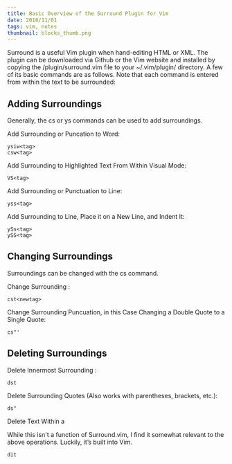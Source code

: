 ```yaml
---
title: Basic Overview of the Surround Plugin for Vim
date: 2010/11/01
tags: vim, notes
thumbnail: blocks_thumb.png
---
```


Surround is a useful Vim plugin when hand-editing HTML or XML. The plugin can be downloaded via Github or the Vim website and installed by copying the /plugin/surround.vim file to your ~/.vim/plugin/ directory. A few of its basic commands are as follows. Note that each command is entered from within the text to be surrounded:

## Adding Surroundings

Generally, the cs or ys commands can be used to add surroundings.

Add Surrounding <tag> or Puncation to Word:

```
ysiw<tag>
csw<tag>
```

Add Surrounding to Highlighted Text From Within Visual Mode:

```
VS<tag>
```

Add Surrounding <tag> or Punctuation to Line:

```
yss<tag>
```

Add Surrounding to Line, Place it on a New Line, and Indent It:

```
ySs<tag>
ySS<tag>
```

## Changing Surroundings

Surroundings can be changed with the cs command.

Change Surrounding <tag>:

```
cst<newtag>
```

Change Surrounding Puncuation, in this Case Changing a Double Quote to a Single Quote:

```
cs"'
```

## Deleting Surroundings

Delete Innermost Surrounding <tag>:

```
dst
```

Delete Surrounding Quotes (Also works with parentheses, brackets, etc.):

```
ds"
```

Delete Text Within a <tag>

While this isn't a function of Surround.vim, I find it somewhat relevant to the above operations. Luckily, it’s built into Vim.

```
dit
```
